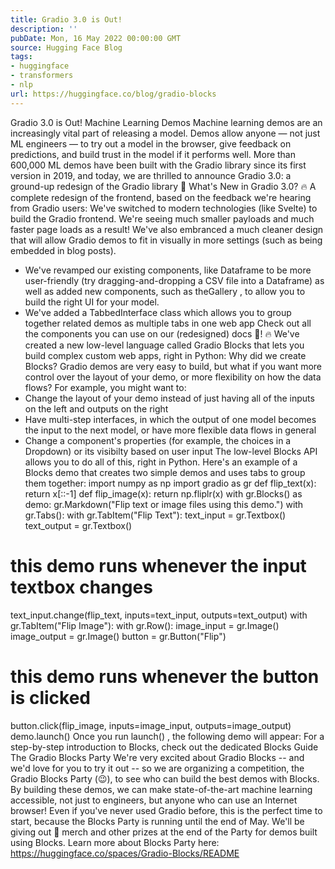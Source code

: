 ```yaml
---
title: Gradio 3.0 is Out!
description: ''
pubDate: Mon, 16 May 2022 00:00:00 GMT
source: Hugging Face Blog
tags:
- huggingface
- transformers
- nlp
url: https://huggingface.co/blog/gradio-blocks
---
```


Gradio 3.0 is Out!
Machine Learning Demos
Machine learning demos are an increasingly vital part of releasing a model. Demos allow anyone — not just ML engineers — to try out a model in the browser, give feedback on predictions, and build trust in the model if it performs well.
More than 600,000 ML demos have been built with the Gradio library since its first version in 2019, and today, we are thrilled to announce Gradio 3.0: a ground-up redesign of the Gradio library 🥳
What's New in Gradio 3.0?
🔥 A complete redesign of the frontend, based on the feedback we're hearing from Gradio users:
We've switched to modern technologies (like Svelte) to build the Gradio frontend. We're seeing much smaller payloads and much faster page loads as a result!
We've also embranced a much cleaner design that will allow Gradio demos to fit in visually in more settings (such as being embedded in blog posts).
- We've revamped our existing components, like
Dataframe
to be more user-friendly (try dragging-and-dropping a CSV file into a Dataframe) as well as added new components, such as theGallery
, to allow you to build the right UI for your model.
- We've added a
TabbedInterface
class which allows you to group together related demos as multiple tabs in one web app
Check out all the components you can use on our (redesigned) docs 🤗!
🔥 We've created a new low-level language called Gradio Blocks that lets you build complex custom web apps, right in Python:
Why did we create Blocks? Gradio demos are very easy to build, but what if you want more control over the layout of your demo, or more flexibility on how the data flows? For example, you might want to:
- Change the layout of your demo instead of just having all of the inputs on the left and outputs on the right
- Have multi-step interfaces, in which the output of one model becomes the input to the next model, or have more flexible data flows in general
- Change a component's properties (for example, the choices in a Dropdown) or its visibilty based on user input
The low-level Blocks API allows you to do all of this, right in Python.
Here's an example of a Blocks demo that creates two simple demos and uses tabs to group them together:
import numpy as np
import gradio as gr
def flip_text(x):
return x[::-1]
def flip_image(x):
return np.fliplr(x)
with gr.Blocks() as demo:
gr.Markdown("Flip text or image files using this demo.")
with gr.Tabs():
with gr.TabItem("Flip Text"):
text_input = gr.Textbox()
text_output = gr.Textbox()
# this demo runs whenever the input textbox changes
text_input.change(flip_text, inputs=text_input, outputs=text_output)
with gr.TabItem("Flip Image"):
with gr.Row():
image_input = gr.Image()
image_output = gr.Image()
button = gr.Button("Flip")
# this demo runs whenever the button is clicked
button.click(flip_image, inputs=image_input, outputs=image_output)
demo.launch()
Once you run launch()
, the following demo will appear:
For a step-by-step introduction to Blocks, check out the dedicated Blocks Guide
The Gradio Blocks Party
We're very excited about Gradio Blocks -- and we'd love for you to try it out -- so we are organizing a competition, the Gradio Blocks Party (😉), to see who can build the best demos with Blocks. By building these demos, we can make state-of-the-art machine learning accessible, not just to engineers, but anyone who can use an Internet browser!
Even if you've never used Gradio before, this is the perfect time to start, because the Blocks Party is running until the end of May. We'll be giving out 🤗 merch and other prizes at the end of the Party for demos built using Blocks.
Learn more about Blocks Party here: https://huggingface.co/spaces/Gradio-Blocks/README